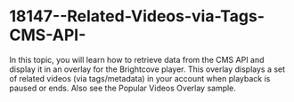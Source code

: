 # 18147--Related-Videos-via-Tags-CMS-API-
In this topic, you will learn how to retrieve data from the CMS API and display it in an overlay for the Brightcove player. This overlay displays a set of related videos (via tags/metadata) in your account when playback is paused or ends. Also see the Popular Videos Overlay sample.
